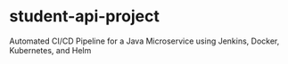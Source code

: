 # student-api-project
Automated CI/CD Pipeline for a Java Microservice using Jenkins, Docker, Kubernetes, and Helm
